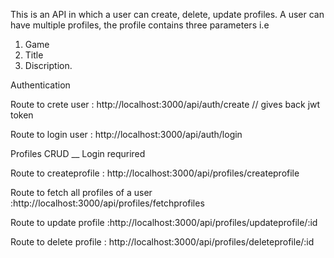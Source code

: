 
This is an API in which  a user can create, delete, update  profiles. 
A user can have multiple profiles, the profile contains three parameters i.e  
1. Game
2. Title
3. Discription.



Authentication


Route to crete user : http://localhost:3000/api/auth/create   // gives back jwt token

Route to login user : http://localhost:3000/api/auth/login     


Profiles CRUD  __ Login requrired 


Route to createprofile : http://localhost:3000/api/profiles/createprofile

Route to fetch all profiles of a user :http://localhost:3000/api/profiles/fetchprofiles           

Route to update profile :http://localhost:3000/api/profiles/updateprofile/:id

Route to delete profile : http://localhost:3000/api/profiles/deleteprofile/:id



